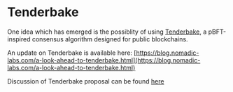 # Tenderbake

One idea which has emerged is the possiblity of using [Tenderbake](https://arxiv.org/abs/2001.11965), a pBFT-inspired consensus algorithm designed for public blockchains.

An update on Tenderbake is available here: [https://blog.nomadic-labs.com/a-look-ahead-to-tenderbake.html](https://blog.nomadic-labs.com/a-look-ahead-to-tenderbake.html)

Discussion of Tenderbake proposal can be found [here](https://forum.tezosagora.org/t/tenderbake-an-overview/1601)


